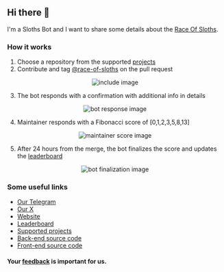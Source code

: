 ## Hi there 👋

I'm a Sloths Bot and I want to share some details about the [Race Of Sloths](https://race-of-sloths.com).

### How it works

1. Choose a repository from the supported [projects](https://race-of-sloths.com/projects)
2. Contribute and tag [@race-of-sloths](https://github.com/race-of-sloths) on the pull request
<p align="center">
<img src="https://race-of-sloths.com/images/bot1.svg" alt="include image">
</p>

3. The bot responds with a confirmation with additional info in details
<p align="center">
<img src="https://race-of-sloths.com/images/bot2.svg" alt="bot response image">
</p>

4. Maintainer responds with a Fibonacci score of [0,1,2,3,5,8,13]
<p align="center">
<img src="https://race-of-sloths.com/images/bot3.svg" alt="maintainer score image">
</p>

5. After 24 hours from the merge, the bot finalizes the score and updates the <a href="https://race-of-sloths.com/leaderboard">leaderboard</a>
<p align="center">
<img src="https://race-of-sloths.com/images/bot4.svg" alt="bot finalization image">
</p>

### Some useful links
- [Our Telegram](https://race_of_sloths.t.me)
- [Our X](https://x.com/race_of_sloths)
- [Website](https://race-of-sloths.com)
- [Leaderboard](https://race-of-sloths.com/leaderboard)
- [Supported projects](https://race-of-sloths.com/projects)
- [Back-end source code](https://github.com/NEAR-DevHub/race-of-sloths)
- [Front-end source code](https://github.com/NEAR-DevHub/race-of-sloths-website)

#### Your [feedback](https://github.com/NEAR-DevHub/race-of-sloths/issues/new/choose) is important for us.
